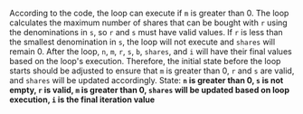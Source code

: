 According to the code, the loop can execute if `m` is greater than 0. The loop calculates the maximum number of shares that can be bought with `r` using the denominations in `s`, so `r` and `s` must have valid values. If `r` is less than the smallest denomination in `s`, the loop will not execute and `shares` will remain 0. After the loop, `n`, `m`, `r`, `s`, `b`, `shares`, and `i` will have their final values based on the loop's execution. Therefore, the initial state before the loop starts should be adjusted to ensure that `m` is greater than 0, `r` and `s` are valid, and `shares` will be updated accordingly.
State: **`n` is greater than 0, `s` is not empty, `r` is valid, `m` is greater than 0, `shares` will be updated based on loop execution, `i` is the final iteration value**
